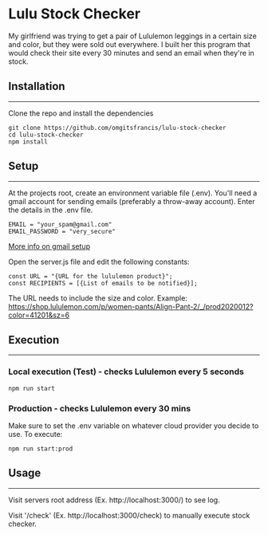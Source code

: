 # Lulu Stock Checker
My girlfriend was trying to get a pair of Lululemon leggings in a certain size and color, but they were sold out everywhere. I built her this program that would check their site every 30 minutes and send an email when they're in stock.

## Installation
---
Clone the repo and install the dependencies
```
git clone https://github.com/omgitsfrancis/lulu-stock-checker
cd lulu-stock-checker
npm install
```

## Setup
---
At the projects root, create an environment variable file (.env). You'll need a gmail account for sending emails (preferably a throw-away account). Enter the details in the .env file.
```
EMAIL = "your_spam@gmail.com"
EMAIL_PASSWORD = "very_secure"
```

[More info on gmail setup](https://nodemailer.com/usage/using-gmail/)

Open the server.js file and edit the following constants:
```
const URL = "{URL for the lululemon product}";
const RECIPIENTS = [{List of emails to be notified}];
```
The URL needs to include the size and color.
Example:
https://shop.lululemon.com/p/women-pants/Align-Pant-2/_/prod2020012?color=41201&sz=6

## Execution
---
### Local execution (Test) - checks Lululemon every 5 seconds
```
npm run start
```

### Production - checks Lululemon every 30 mins
Make sure to set the .env variable on whatever cloud provider you decide to use. To execute:
```
npm run start:prod
```

## Usage
---
Visit servers root address (Ex. http://localhost:3000/) to see log.

Visit '/check' (Ex. http://localhost:3000/check) to manually execute stock checker.